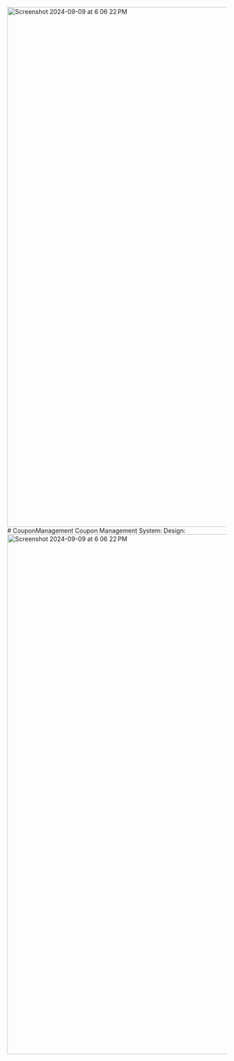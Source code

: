<img width="1190" alt="Screenshot 2024-09-09 at 6 06 22 PM" src="https://github.com/user-attachments/assets/7d35d566-8fb1-4d30-969b-35007fca4424"># CouponManagement
Coupon Management System:
  Design:
  <img width="1190" alt="Screenshot 2024-09-09 at 6 06 22 PM" src="https://github.com/user-attachments/assets/1a16419f-f850-4466-b07a-422de66d85e9">

